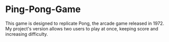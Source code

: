 # Ping-Pong-Game

This game is designed to replicate Pong, the arcade game released in 1972. My project's version allows two users to play at once, keeping score and increasing difficulty.
